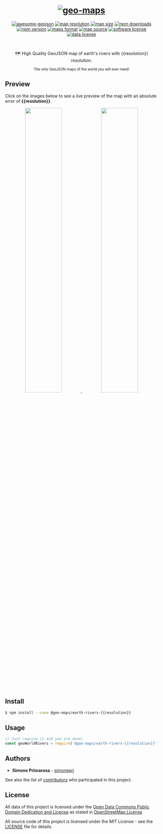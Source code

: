 <h1 align="center">
  <a href="https://github.com/simonepri/geo-maps"><img src="https://raw.githubusercontent.com/simonepri/geo-maps/master/media/geo-maps.jpg" alt="geo-maps" /></a>
</h1>
<p align="center">
  <a href="https://github.com/tmcw/awesome-geojson"><img src="https://awesome.re/mentioned-badge.svg" alt="awesome-geojson" /></a>
  <a href="https://github.com/simonepri/geo-maps/blob/master/info/earth-rivers.md#downloads"><img src="https://img.shields.io/badge/resolution-{{resolution}}-f1c40f.svg" alt="map resolution" /></a>
  <a href="https://github.com/simonepri/geo-maps/blob/master/info/earth-rivers.md#downloads"><img src="http://img.badgesize.io/https://unpkg.com/@geo-maps/earth-rivers-{{resolution}}/map.geo.json" alt="map size" /></a>
  <a href="https://www.npmjs.com/package/@geo-maps/earth-rivers-{{resolution}}"><img src="https://img.shields.io/npm/dm/@geo-maps/earth-rivers-{{resolution}}.svg" alt="npm downloads" /></a>
  <a href="https://www.npmjs.com/package/@geo-maps/earth-rivers-{{resolution}}"><img src="https://img.shields.io/npm/v/@geo-maps/earth-rivers-{{resolution}}.svg" alt="npm version" /></a>
  <a href="http://geojson.org/"><img src="https://img.shields.io/badge/format-GeoJSON-e67e22.svg" alt="maps format" /></a>
  <a href="http://www.openstreetmap.org/"><img src="https://img.shields.io/badge/source-OSM-2ecc71.svg" alt="map source" /></a>
  <a href="LICENSE"><img src="https://img.shields.io/github/license/simonepri/geo-maps.svg" alt="software license" /></a>
  <a href="https://opendatacommons.org/licenses/odbl/1.0/"><img src="https://img.shields.io/badge/license-ODbL-2980b9.svg" alt="data license" /></a>
</p>
<br />
<p align="center">
  🗺 High Quality GeoJSON map of earth's rivers with {{resolution}} resolution.
</p>
<p align="center">
  <sub>
    The only GeoJSON maps of the world you will ever need!
  </sub>
</p>

## Preview
Click on the images below to see a live preview of the map with an absolute error
of **{{resolution}}**.  

<p align="center">
  <a alt="World Boundaries" href="http://mapshaper.org/?files=https://unpkg.com/@geo-maps/earth-rivers-{{resolution}}/map.geo.json">
    <img src="https://raw.githubusercontent.com/simonepri/geo-maps/master/media/geo-maps-earth-rivers-shape.png" width ="49%"/>
  </a>
  <a alt="World Boundaries" href="http://geojson.io/#data=data:text/x-url,https://unpkg.com/@geo-maps/earth-rivers-{{resolution}}/map.geo.json">
    <img src="https://raw.githubusercontent.com/simonepri/geo-maps/master/media/geo-maps-earth-rivers-hover.png" width ="49%"/>
  </a>
</p>

## Install
```bash
$ npm install --save @geo-maps/earth-rivers-{{resolution}}
```

## Usage
```javascript
// Just require it and you are done!
const geoWorldRivers = require('@geo-maps/earth-rivers-{{resolution}}');
```

## Authors
* **Simone Primarosa** - [simonepri](https://github.com/simonepri)

See also the list of [contributors](https://github.com/simonepri/geo-maps/contributors) who participated in this project.

## License
All data of this project is licensed under the [Open Data Commons Public Domain Dedication and License](https://opendatacommons.org/licenses/odbl/1.0/) as stated in [OpenStreetMap License](http://www.openstreetmap.org/copyright)

All source code of this project is licensed under the MIT License - see the [LICENSE](LICENSE) file for details.

